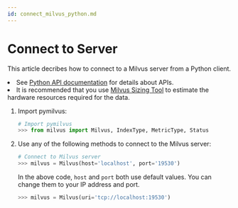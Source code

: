 ```yaml
---
id: connect_milvus_python.md
---
```


# Connect to Server

This article decribes how to connect to a Milvus server from a Python client.

<div class="alert note">
<li>See <a href="https://github.com/milvus-io/pymilvus">Python API documentation</a> for details about APIs.</li>
<li>It is recommended that you use <a href="https://milvus.io/tools/sizing">Milvus Sizing Tool</a> to estimate the hardware resources required for the data.</li>
</div>


1. Import pymilvus:

   ```python
   # Import pymilvus
   >>> from milvus import Milvus, IndexType, MetricType, Status
   ```

2. Use any of the following methods to connect to the Milvus server:

   ```python
   # Connect to Milvus server
   >>> milvus = Milvus(host='localhost', port='19530')
   ```

   <div class="alert note">
   In the above code, <code>host</code> and <code>port</code> both use default values. You can change them to your IP address and port.
   </div>

   ```python
   >>> milvus = Milvus(uri='tcp://localhost:19530')
   ```

